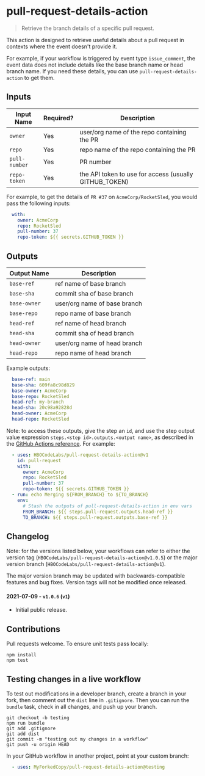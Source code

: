 # pull-request-details-action

> Retrieve the branch details of a specific pull request.

This action is designed to retrieve useful details about a pull request in contexts where the event doesn't provide it.

For example, if your workflow is triggered by event type `issue_comment`, the event data does not include details like the base branch name or head branch name. If you need these details, you can use `pull-request-details-action` to get them.

## Inputs

Input Name    | Required? | Description
----------    | --------- | -----------
`owner`       | Yes       | user/org name of the repo containing the PR
`repo`        | Yes       | repo name of the repo containing the PR
`pull-number` | Yes       | PR number
`repo-token`  | Yes       | the API token to use for access (usually GITHUB_TOKEN)

For example, to get the details of `PR #37` on `AcmeCorp/RocketSled`, you would pass the following inputs:

```yaml
  with:
    owner: AcmeCorp
    repo: RocketSled
    pull-number: 37
    repo-token: ${{ secrets.GITHUB_TOKEN }}
```

## Outputs

Output Name  | Description
-----------  | -----------
`base-ref`   | ref name of base branch
`base-sha`   | commit sha of base branch
`base-owner` | user/org name of base branch
`base-repo`  | repo name of base branch
`head-ref`   | ref name of head branch
`head-sha`   | commit sha of head branch
`head-owner` | user/org name of head branch
`head-repo`  | repo name of head branch

Example outputs:

```yaml
  base-ref: main
  base-sha: 609fa8c98d829
  base-owner: AcmeCorp
  base-repo: RocketSled
  head-ref: my-branch
  head-sha: 20c98a92828d
  head-owner: AcmeCorp
  head-repo: RocketSled
```

Note: to access these outputs, give the step an `id`, and use the step output value expression `steps.<step id>.outputs.<output name>`, as described in the [GitHub Actions reference][gh action docs]. For example:

```yaml
  - uses: HBOCodeLabs/pull-request-details-action@v1
    id: pull-request
    with:
      owner: AcmeCorp
      repo: RocketSled
      pull-number: 37
      repo-token: ${{ secrets.GITHUB_TOKEN }}
  - run: echo Merging ${FROM_BRANCH} to ${TO_BRANCH}
    env:
      # Stash the outputs of pull-request-details-action in env vars
      FROM_BRANCH: ${{ steps.pull-request.outputs.head-ref }}
      TO_BRANCH: ${{ steps.pull-request.outputs.base-ref }}
```

## Changelog

Note: for the versions listed below, your workflows can refer to either the version tag (`HBOCodeLabs/pull-request-details-action@v1.0.5`) or the major version branch (`HBOCodeLabs/pull-request-details-action@v1`).

The major version branch may be updated with backwards-compatible features and bug fixes. Version tags will not be modified once released.

#### 2021-07-09 - `v1.0.6` (`v1`)

 - Initial public release.

## Contributions

Pull requests welcome. To ensure unit tests pass locally:

```console
npm install
npm test
```

## Testing changes in a live workflow

To test out modifications in a developer branch, create a branch in your fork, then comment out the `dist`
line in `.gitignore`. Then you can run the `bundle` task, check in all changes, and push up your branch.

```console
git checkout -b testing
npm run bundle
git add .gitignore
git add dist
git commit -m "testing out my changes in a workflow"
git push -u origin HEAD
```

In your GitHub workflow in another project, point at your custom branch:

```yaml
  - uses: MyForkedCopy/pull-request-details-action@testing
```

[gh action docs]: https://docs.github.com/en/actions/reference/context-and-expression-syntax-for-github-actions
